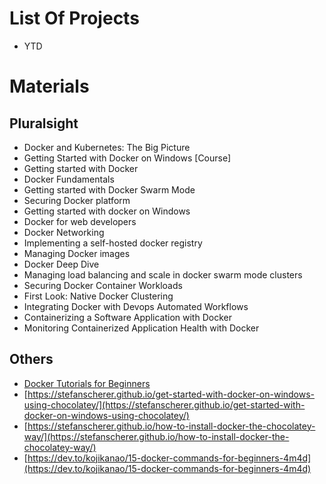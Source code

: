 # List Of Projects
* YTD

# Materials
## Pluralsight
* Docker and Kubernetes: The Big Picture
* Getting Started with Docker on Windows [Course]
* Getting started with Docker
* Docker Fundamentals
* Getting started with Docker Swarm Mode
* Securing Docker platform
* Getting started with docker on Windows
* Docker for web developers
* Docker Networking
* Implementing a self-hosted docker registry
* Managing Docker images
* Docker Deep Dive
* Managing load balancing and scale in docker swarm mode clusters
* Securing Docker Container Workloads
* First Look: Native Docker Clustering
* Integrating Docker with Devops Automated Workflows
* Containerizing a Software Application with Docker
* Monitoring Containerized Application Health with Docker

## Others
* [Docker Tutorials for Beginners](https://www.youtube.com/watch?v=RppfZGuLsmA)
* [https://stefanscherer.github.io/get-started-with-docker-on-windows-using-chocolatey/](https://stefanscherer.github.io/get-started-with-docker-on-windows-using-chocolatey/)
* [https://stefanscherer.github.io/how-to-install-docker-the-chocolatey-way/](https://stefanscherer.github.io/how-to-install-docker-the-chocolatey-way/)
* [https://dev.to/kojikanao/15-docker-commands-for-beginners-4m4d](https://dev.to/kojikanao/15-docker-commands-for-beginners-4m4d)